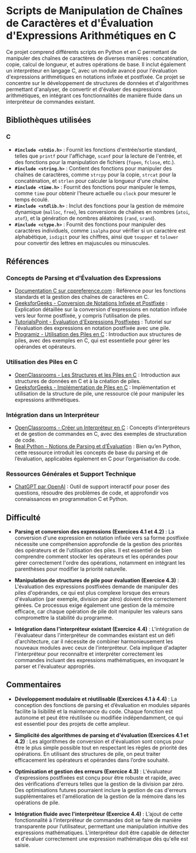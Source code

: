# Scripts de Manipulation de Chaînes de Caractères et d'Évaluation d'Expressions Arithmétiques en C

Ce projet comprend différents scripts en Python et en C permettant de manipuler des chaînes de caractères de diverses manières : concaténation, copie, calcul de longueur, et autres opérations de base. Il inclut également un interpréteur en langage C, avec un module avancé pour l'évaluation d'expressions arithmétiques en notations infixée et postfixée. Ce projet se concentre sur le développement de structures de données et d'algorithmes permettant d'analyser, de convertir et d'évaluer des expressions arithmétiques, en intégrant ces fonctionnalités de manière fluide dans un interpréteur de commandes existant.

## Bibliothèques utilisées

### C
* **`#include <stdio.h>`** : Fournit les fonctions d'entrée/sortie standard, telles que `printf` pour l'affichage, `scanf` pour la lecture de l'entrée, et des fonctions pour la manipulation de fichiers (`fopen`, `fclose`, etc.).
* **`#include <string.h>`** : Contient des fonctions pour manipuler des chaînes de caractères, comme `strcpy` pour la copie, `strcat` pour la concaténation, et `strlen` pour calculer la longueur d'une chaîne.
* **`#include <time.h>`** : Fournit des fonctions pour manipuler le temps, comme `time` pour obtenir l'heure actuelle ou `clock` pour mesurer le temps écoulé.
* **`#include <stdlib.h>`** : Inclut des fonctions pour la gestion de mémoire dynamique (`malloc`, `free`), les conversions de chaînes en nombres (`atoi`, `atof`), et la génération de nombres aléatoires (`rand`, `srand`).
* **`#include <ctype.h>`** : Fournit des fonctions pour manipuler des caractères individuels, comme `isalpha` pour vérifier si un caractère est alphabétique, `isdigit` pour les chiffres, ainsi que `toupper` et `tolower` pour convertir des lettres en majuscules ou minuscules.

## Références

### Concepts de Parsing et d'Évaluation des Expressions

- [Documentation C sur cppreference.com](https://en.cppreference.com/w/c) : Référence pour les fonctions standards et la gestion des chaînes de caractères en C.
- [GeeksforGeeks - Conversion de Notations Infixée et Postfixée](https://www.geeksforgeeks.org/stack-set-2-infix-to-postfix/) : Explication détaillée sur la conversion d'expressions en notation infixée vers leur forme postfixée, y compris l’utilisation de piles.
- [TutorialsPoint - Évaluation d'Expressions Postfixées](https://www.tutorialspoint.com/data_structures_algorithms/expression_parsing.htm) : Tutoriel sur l'évaluation des expressions en notation postfixée avec une pile.
- [Programiz - Utilisation des Piles en C](https://www.programiz.com/dsa/stack) : Introduction aux structures de piles, avec des exemples en C, qui est essentielle pour gérer les opérandes et opérateurs.

### Utilisation des Piles en C

- [OpenClassrooms - Les Structures et les Piles en C](https://openclassrooms.com/fr/courses/19980-apprenez-a-programmer-en-c) : Introduction aux structures de données en C et à la création de piles.
- [GeeksforGeeks - Implémentation de Piles en C](https://www.geeksforgeeks.org/stack-data-structure/) : Implémentation et utilisation de la structure de pile, une ressource clé pour manipuler les expressions arithmétiques.

### Intégration dans un Interpréteur

- [OpenClassrooms - Créer un Interpréteur en C](https://openclassrooms.com/fr/courses/19980-apprenez-a-programmer-en-c) : Concepts d’interpréteurs et de gestion de commandes en C, avec des exemples de structuration de code.
- [Real Python - Notions de Parsing et d’Évaluation](https://realpython.com/lexical-syntax-analysis/) : Bien qu’en Python, cette ressource introduit les concepts de base du parsing et de l’évaluation, applicables également en C pour l’organisation du code.

### Ressources Générales et Support Technique
* [ChatGPT par OpenAI](https://chat.openai.com/) : Outil de support interactif pour poser des questions, résoudre des problèmes de code, et approfondir vos connaissances en programmation C et Python.

## Difficulté

* **Parsing et conversion des expressions (Exercices 4.1 et 4.2)** : La conversion d'une expression en notation infixée vers sa forme postfixée nécessite une compréhension approfondie de la gestion des priorités des opérateurs et de l'utilisation des piles. Il est essentiel de bien comprendre comment stocker les opérateurs et les opérandes pour gérer correctement l'ordre des opérations, notamment en intégrant les parenthèses pour modifier la priorité naturelle.

* **Manipulation de structures de pile pour évaluation (Exercice 4.3)** : L'évaluation des expressions postfixées demande de manipuler des piles d'opérandes, ce qui est plus complexe lorsque des erreurs d'évaluation (par exemple, division par zéro) doivent être correctement gérées. Ce processus exige également une gestion de la mémoire efficace, car chaque opération de pile doit manipuler les valeurs sans compromettre la stabilité du programme.

* **Intégration dans l'interpréteur existant (Exercice 4.4)** : L'intégration de l'évaluateur dans l'interpréteur de commandes existant est un défi d'architecture, car il nécessite de combiner harmonieusement les nouveaux modules avec ceux de l'interpréteur. Cela implique d'adapter l'interpréteur pour reconnaître et interpréter correctement les commandes incluant des expressions mathématiques, en invoquant le parser et l'évaluateur appropriés.

## Commentaires

* **Développement modulaire et réutilisable (Exercices 4.1 à 4.4)** : La conception des fonctions de parsing et d’évaluation en modules séparés facilite la lisibilité et la maintenance du code. Chaque fonction est autonome et peut être réutilisée ou modifiée indépendamment, ce qui est essentiel pour des projets de cette ampleur.

* **Simplicité des algorithmes de parsing et d'évaluation (Exercices 4.1 et 4.2)** : Les algorithmes de conversion et d'évaluation sont conçus pour être le plus simple possible tout en respectant les règles de priorité des opérations. En utilisant des structures de pile, on peut traiter efficacement les opérateurs et opérandes dans l’ordre souhaité.

* **Optimisation et gestion des erreurs (Exercice 4.3)** : L'évaluateur d'expressions postfixées est conçu pour être robuste et rapide, avec des vérifications d'erreurs telles que la gestion de la division par zéro. Des optimisations futures pourraient inclure la gestion de cas d'erreurs supplémentaires et l'amélioration de la gestion de la mémoire dans les opérations de pile.

* **Intégration fluide avec l'interpréteur (Exercice 4.4)** : L’ajout de cette fonctionnalité à l’interpréteur de commandes doit se faire de manière transparente pour l’utilisateur, permettant une manipulation intuitive des expressions mathématiques. L'interpréteur doit être capable de détecter et d'évaluer correctement une expression mathématique dès qu'elle est saisie.
